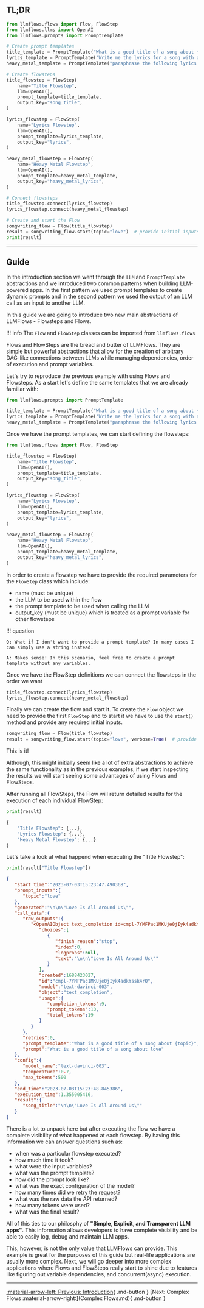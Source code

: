 ## TL;DR

```python
from llmflows.flows import Flow, FlowStep
from llmflows.llms import OpenAI
from llmflows.prompts import PromptTemplate

# Create prompt templates
title_template = PromptTemplate("What is a good title of a song about {topic}")
lyrics_template = PromptTemplate("Write me the lyrics for a song with a title {song_title}")
heavy_metal_template = PromptTemplate("paraphrase the following lyrics: {lyrics}")

# Create flowsteps
title_flowstep = FlowStep(
    name="Title Flowstep",
    llm=OpenAI(),
    prompt_template=title_template,
    output_key="song_title",
)

lyrics_flowstep = FlowStep(
    name="Lyrics Flowstep",
    llm=OpenAI(),
    prompt_template=lyrics_template,
    output_key="lyrics",
)

heavy_metal_flowstep = FlowStep(
    name="Heavy Metal Flowstep",
    llm=OpenAI(),
    prompt_template=heavy_metal_template,
    output_key="heavy_metal_lyrics",
)

# Connect flowsteps
title_flowstep.connect(lyrics_flowstep)
lyrics_flowstep.connect(heavy_metal_flowstep)

# Create and start the Flow
songwriting_flow = Flow(title_flowstep)
result = songwriting_flow.start(topic="love")  # provide initial inputs for the flow
print(result)

```
***
## Guide
In the introduction section we went through the `LLM` and `PromptTemplate` abstractions and we introduced two common patterns when building LLM-powered apps. 
In the first pattern we used prompt templates to create dynamic prompts and in the second pattern we used the output of an LLM call as an input to another LLM.

In this guide we are going to introduce two new main abstractions of LLMFlows - Flowsteps and Flows.

!!! info
    The `Flow` and `FlowStep` classes can be imported from `llmflows.flows`

Flows and FlowSteps are the bread and butter of LLMFlows. They are simple but powerful abstractions 
that allow for the creation of arbitrary DAG-like connections between LLMs while managing dependencies, order of execution and prompt variables.

Let's try to reproduce the previous example with using Flows and Flowsteps. As a start let's define the same templates that we are already familiar with:
```python
from llmflows.prompts import PromptTemplate

title_template = PromptTemplate("What is a good title of a song about {topic}")
lyrics_template = PromptTemplate("Write me the lyrics for a song with a title {song_title}")
heavy_metal_template = PromptTemplate("paraphrase the following lyrics: {lyrics}")
```

Once we have the prompt templates, we can start defining the flowsteps:
```python
from llmflows.flows import Flow, FlowStep

title_flowstep = FlowStep(
    name="Title Flowstep",
    llm=OpenAI(),
    prompt_template=title_template,
    output_key="song_title",
)

lyrics_flowstep = FlowStep(
    name="Lyrics Flowstep",
    llm=OpenAI(),
    prompt_template=lyrics_template,
    output_key="lyrics",
)

heavy_metal_flowstep = FlowStep(
    name="Heavy Metal Flowstep",
    llm=OpenAI(),
    prompt_template=heavy_metal_template,
    output_key="heavy_metal_lyrics",
)
```
In order to create a flowstep we have to provide the required parameters for the `FlowStep` class which include:

- name (must be unique)
- the LLM to be used within the flow
- the prompt template to be used when calling the LLM
- output_key (must be unique) which is treated as a prompt variable for other flowsteps

!!! question
    
    Q: What if I don't want to provide a prompt template? In many cases I can simply use a string instead.

    A: Makes sense! In this scenario, feel free to create a prompt template without any variables.


Once we have the FlowStep definitions we can connect the flowsteps in the order we want
```python
title_flowstep.connect(lyrics_flowstep)
lyrics_flowstep.connect(heavy_metal_flowstep)
```

Finally we can create the flow and start it. To create the `Flow` object we need to provide the first `FlowStep` and to start it 
we have to use the `start()` method and provide any required initial inputs.

```python
songwriting_flow = Flow(title_flowstep)
result = songwriting_flow.start(topic="love", verbose=True)  # provide initial inputs for the flow
```

This is it!

Although, this might initially seem like a lot of extra abstractions to achieve the same functionality as in the previous examples, if we start inspecting the results
we will start seeing some advantages of using Flows and FlowSteps.

After running all FlowSteps, the Flow will return detailed results for the execution of each individual FlowStep:
```python
print(result)
```

```python
{
    "Title Flowstep": {...},
    "Lyrics Flowstep": {...},
    "Heavy Metal Flowstep": {...}
}
```

Let's take a look at what happend when executing the "Title Flowstep":
```python
print(result["Title Flowstep"])
```
```json
{
   "start_time":"2023-07-03T15:23:47.490368",
   "prompt_inputs":{
      "topic":"love"
   },
   "generated":"\n\n\"Love Is All Around Us\"",
   "call_data":{
      "raw_outputs":{
         "<OpenAIObject text_completion id=cmpl-7YMFPac1MKUje0jIyk4adkYssk4rQ at 0x107946f90> JSON":{
            "choices":[
               {
                  "finish_reason":"stop",
                  "index":0,
                  "logprobs":null,
                  "text":"\n\n\"Love Is All Around Us\""
               }
            ],
            "created":1688423027,
            "id":"cmpl-7YMFPac1MKUje0jIyk4adkYssk4rQ",
            "model":"text-davinci-003",
            "object":"text_completion",
            "usage":{
               "completion_tokens":9,
               "prompt_tokens":10,
               "total_tokens":19
            }
         }
      },
      "retries":0,
      "prompt_template":"What is a good title of a song about {topic}",
      "prompt":"What is a good title of a song about love"
   },
   "config":{
      "model_name":"text-davinci-003",
      "temperature":0.7,
      "max_tokens":500
   },
   "end_time":"2023-07-03T15:23:48.845386",
   "execution_time":1.355005416,
   "result":{
      "song_title":"\n\n\"Love Is All Around Us\""
   }
}

```
There is a lot to unpack here but after executing the flow we have a complete visibility of what happened at each flowstep.
By having this information we can answer questions such as:

- when was a particular flowstep executed?
- how much time it took?
- what were the input variables?
- what was the prompt template?
- how did the prompt look like?
- what was the exact configuration of the model?
- how many times did we retry the request?
- what was the raw data the API returned?
- how many tokens were used?
- what was the final result?

All of this ties to our philosphy of **"Simple, Explicit, and Transparent LLM apps"**. This information allows developers to have complete 
visibility and be able to easily log, debug and maintain LLM apps.

This, however, is not the only value that LLMFlows can provide. This example is great for the purposes of this guide but real-life applications are usually more complex.
Next, we will go deeper into more complex applications where Flows and FlowSteps really start to shine due to features like figuring out variable dependencies, and concurrent(async) execution.
***
[:material-arrow-left: Previous: Introduction](Introduction.md){ .md-button }
[Next: Complex Flows :material-arrow-right:](Complex Flows.md){ .md-button }